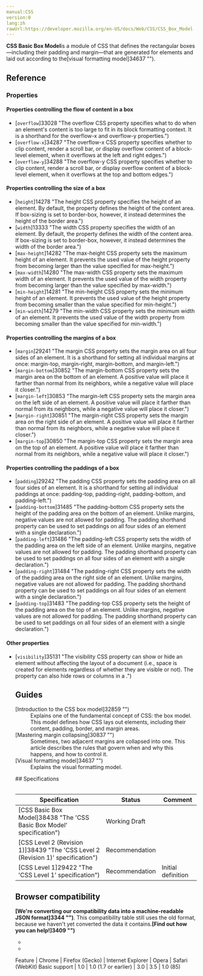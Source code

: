 ```yaml
---
manual:CSS
version:0
lang:zh
rawUrl:https://developer.mozilla.org/en-US/docs/Web/CSS/CSS_Box_Model
---
```






**CSS Basic Box Model**is a module of CSS that defines the rectangular boxes—including their padding and margin—that are generated for elements and laid out according to the[visual formatting model]34637 "").


## Reference<a name="Reference"></a>

### Properties<a name="Properties"></a>

#### Properties controlling the flow of content in a box<a name="Properties_controlling_the_flow_of_content_in_a_box"></a>

* [`overflow`]33028 "The overflow CSS property specifies what to do when an element's content is too large to fit in its block formatting context. It is a shorthand for the overflow-x and overflow-y properties.")
* [`overflow-x`]34287 "The overflow-x CSS property specifies whether to clip content, render a scroll bar, or display overflow content of a block-level element, when it overflows at the left and right edges.")
* [`overflow-y`]34288 "The overflow-y CSS property specifies whether to clip content, render a scroll bar, or display overflow content of a block-level element, when it overflows at the top and bottom edges.")


#### Properties controlling the size of a box<a name="Properties_controlling_the_size_of_a_box"></a>

* [`height`]14278 "The height CSS property specifies the height of an element. By default, the property defines the height of the content area. If box-sizing is set to border-box, however, it instead determines the height of the border area.")
* [`width`]13333 "The width CSS property specifies the width of an element. By default, the property defines the width of the content area. If box-sizing is set to border-box, however, it instead determines the width of the border area.")
* [`max-height`]14282 "The max-height CSS property sets the maximum height of an element. It prevents the used value of the height property from becoming larger than the value specified for max-height.")
* [`max-width`]14280 "The max-width CSS property sets the maximum width of an element. It prevents the used value of the width property from becoming larger than the value specified by max-width.")
* [`min-height`]14281 "The min-height CSS property sets the minimum height of an element. It prevents the used value of the height property from becoming smaller than the value specified for min-height.")
* [`min-width`]14279 "The min-width CSS property sets the minimum width of an element. It prevents the used value of the width property from becoming smaller than the value specified for min-width.")


#### Properties controlling the margins of a box<a name="Properties_controlling_the_margins_of_a_box"></a>

* [`margin`]29241 "The margin CSS property sets the margin area on all four sides of an element. It is a shorthand for setting all individual margins at once: margin-top, margin-right, margin-bottom, and margin-left.")
* [`margin-bottom`]30852 "The margin-bottom CSS property sets the margin area on the bottom of an element. A positive value will place it farther than normal from its neighbors, while a negative value will place it closer.")
* [`margin-left`]30853 "The margin-left CSS property sets the margin area on the left side of an element. A positive value will place it farther than normal from its neighbors, while a negative value will place it closer.")
* [`margin-right`]30851 "The margin-right CSS property sets the margin area on the right side of an element. A positive value will place it farther than normal from its neighbors, while a negative value will place it closer.")
* [`margin-top`]30850 "The margin-top CSS property sets the margin area on the top of an element. A positive value will place it farther than normal from its neighbors, while a negative value will place it closer.")


#### Properties controlling the paddings of a box<a name="Properties_controlling_the_paddings_of_a_box"></a>

* [`padding`]29242 "The padding CSS property sets the padding area on all four sides of an element. It is a shorthand for setting all individual paddings at once: padding-top, padding-right, padding-bottom, and padding-left.")
* [`padding-bottom`]31485 "The padding-bottom CSS property sets the height of the padding area on the bottom of an element. Unlike margins, negative values are not allowed for padding. The padding shorthand property can be used to set paddings on all four sides of an element with a single declaration.")
* [`padding-left`]31486 "The padding-left CSS property sets the width of the padding area on the left side of an element. Unlike margins, negative values are not allowed for padding. The padding shorthand property can be used to set paddings on all four sides of an element with a single declaration.")
* [`padding-right`]31484 "The padding-right CSS property sets the width of the padding area on the right side of an element. Unlike margins, negative values are not allowed for padding. The padding shorthand property can be used to set paddings on all four sides of an element with a single declaration.")
* [`padding-top`]31483 "The padding-top CSS property sets the height of the padding area on the top of an element. Unlike margins, negative values are not allowed for padding. The padding shorthand property can be used to set paddings on all four sides of an element with a single declaration.")


#### Other properties<a name="Other_properties"></a>

* [`visibility`]35131 "The visibility CSS property can show or hide an element without affecting the layout of a document (i.e., space is created for elements regardless of whether they are visible or not). The property can also hide rows or columns in a <table>.")


## Guides<a name="Guides"></a>
<dl><dt id=''>[Introduction to the CSS box model]32859 "")</dt><dd>Explains one of the fundamental concept of CSS: the box model. This model defines how CSS lays out elements, including their content, padding, border, and margin areas.</dd><dt id=''>[Mastering margin collapsing]30837 "")</dt><dd>Sometimes, two adjacent margins are collapsed into one. This article describes the rules that govern when and why this happens, and how to control it.</dd><dt id=''>[Visual formatting model]34637 "")</dt><dd>Explains the visual formatting model.</dd></dl>
## Specifications<a name="Specifications"></a>

Specification | Status | Comment 
 ---  |  ---  |  ---  | 
[CSS Basic Box Model]38438 "The 'CSS Basic Box Model' specification") | Working Draft |  
[CSS Level 2 (Revision 1)]38439 "The 'CSS Level 2 (Revision 1)' specification") | Recommendation |  
[CSS Level 1]29422 "The 'CSS Level 1' specification") | Recommendation | Initial definition 


## Browser compatibility<a name="Browser_compatibility"></a>


**[We&#39;re converting our compatibility data into a machine-readable JSON format]3344 "")**. This compatibility table still uses the old format, because we haven&#39;t yet converted the data it contains.**[Find out how you can help!]3409 "")**


* 
* 

Feature | Chrome | Firefox (Gecko) | Internet Explorer | Opera | Safari (WebKit) 
Basic support | 1.0 | 1.0 (1.7 or earlier) | 3.0 | 3.5 | 1.0 (85) 






